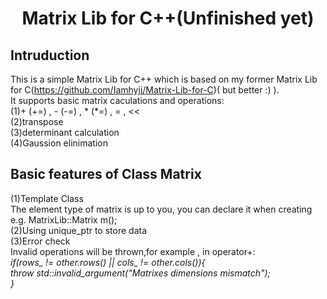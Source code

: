 # <center> Matrix Lib for C++(Unfinished yet)
## Intruduction
This is a simple Matrix Lib for C++ which is based on my former Matrix Lib for C(https://github.com/Iamhyjj/Matrix-Lib-for-C)( but better :) ).  
It supports basic matrix caculations and operations:  
(1)+ (+=) , - (-=) , * (*=) , = , <<  
(2)transpose  
(3)determinant calculation   
(4)Gaussion elinimation   
## Basic features of Class Matrix
(1)Template Class  
The element type of matrix is up to you, you can declare it when creating  
e.g. MatrixLib::Matrix<double> m();  
(2)Using unique_ptr to store data    
(3)Error check  
Invalid operations will be thrown,for example , in operator+:  
    *if(rows_ != other.rows() || cols_ != other.cols()){*  
        *throw std::invalid_argument("Matrixes dimensions mismatch");*  
    *}*  
